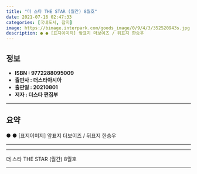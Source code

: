 ```yaml
---
title: "더 스타 THE STAR (월간) 8월호"
date: 2021-07-16 02:47:33
categories: [국내도서, 잡지]
image: https://bimage.interpark.com/goods_image/0/9/4/3/352520943s.jpg
description: ● ● [표지이미지] 앞표지 더보이즈 / 뒤표지 한승우
---
```


## **정보**

- **ISBN : 9772288095009**
- **출판사 : 더스타아시아**
- **출판일 : 20210801**
- **저자 : 더스타 편집부**

------



## **요약**

●  ● [표지이미지] 앞표지  더보이즈 / 뒤표지  한승우

------



------


더 스타 THE STAR (월간) 8월호 

------


